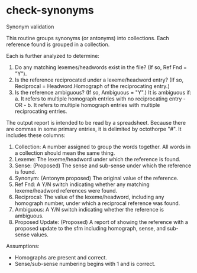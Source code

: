 # check-synonyms
Synonym validation

This routine groups synonyms (or antonyms) into collections. Each reference found is grouped in a collection. 

Each is further analyzed to determine:
1.	Do any matching lexemes/headwords exist in the file? (If so, Ref Fnd = "Y").
2.	Is the reference reciprocated under a lexeme/headword entry? (If so, Reciprocal = Headword.Homograph of the reciprocating entry.)
3.	Is the reference ambiguous? (If so, Ambiguous = "Y".) It is ambiguous if:
	a.	It refers to multiple homograph entries with no reciprocating entry - OR - 
	b.	It refers to multiple homograph entries with multiple reciprocating entries.    

The output report is intended to be read by a spreadsheet. Because there are commas in some primary entries, it is delimited by 
octothorpe "#". It includes these columns:
1.	Collection: A number assigned to group the words together. All words in a collection should mean the same thing. 
2.	Lexeme: The lexeme/headword under which the reference is found. 
3.	Sense: (Proposed) The sense and sub-sense under which the reference is found.
4.	Synonym: (Antonym proposed) The original value of the reference. 
5.	Ref Fnd: A Y/N switch indicating whether any matching lexeme/headword references were found.  
6.	Reciprocal: The value of the lexeme/headword, including any homograph number, under which a reciprocal reference was found.
7.	Ambiguous: A Y/N switch indicating whether the reference is ambiguous.
8.	Proposed Update: (Proposed) A report of showing the reference with a proposed update to the sfm including 
	homograph, sense, and sub-sense values.
   
   
Assumptions:
- Homographs are present and correct.
- Sense/sub-sense numbering begins with 1 and is correct.


